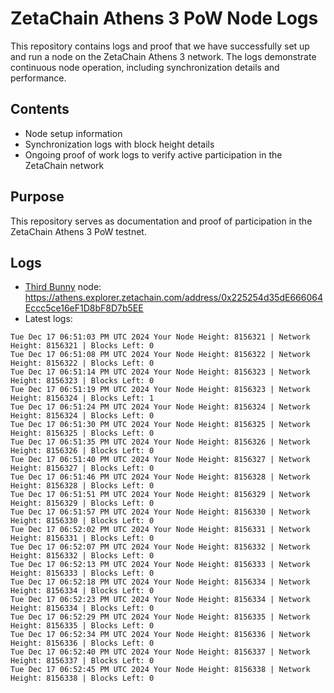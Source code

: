# ZetaChain Athens 3 PoW Node Logs
This repository contains logs and proof that we have successfully set up and run a node on the ZetaChain Athens 3 network. The logs demonstrate continuous node operation, including synchronization details and performance.

## Contents
- Node setup information
- Synchronization logs with block height details
- Ongoing proof of work logs to verify active participation in the ZetaChain network

## Purpose
This repository serves as documentation and proof of participation in the ZetaChain Athens 3 PoW testnet.

## Logs

- [Third Bunny](https://thirdbunny.xyz/) node: https://athens.explorer.zetachain.com/address/0x225254d35dE666064Eccc5ce16eF1D8bF8D7b5EE
- Latest logs:
```
Tue Dec 17 06:51:03 PM UTC 2024 Your Node Height: 8156321 | Network Height: 8156321 | Blocks Left: 0
Tue Dec 17 06:51:08 PM UTC 2024 Your Node Height: 8156322 | Network Height: 8156322 | Blocks Left: 0
Tue Dec 17 06:51:14 PM UTC 2024 Your Node Height: 8156323 | Network Height: 8156323 | Blocks Left: 0
Tue Dec 17 06:51:19 PM UTC 2024 Your Node Height: 8156323 | Network Height: 8156324 | Blocks Left: 1
Tue Dec 17 06:51:24 PM UTC 2024 Your Node Height: 8156324 | Network Height: 8156324 | Blocks Left: 0
Tue Dec 17 06:51:30 PM UTC 2024 Your Node Height: 8156325 | Network Height: 8156325 | Blocks Left: 0
Tue Dec 17 06:51:35 PM UTC 2024 Your Node Height: 8156326 | Network Height: 8156326 | Blocks Left: 0
Tue Dec 17 06:51:40 PM UTC 2024 Your Node Height: 8156327 | Network Height: 8156327 | Blocks Left: 0
Tue Dec 17 06:51:46 PM UTC 2024 Your Node Height: 8156328 | Network Height: 8156328 | Blocks Left: 0
Tue Dec 17 06:51:51 PM UTC 2024 Your Node Height: 8156329 | Network Height: 8156329 | Blocks Left: 0
Tue Dec 17 06:51:57 PM UTC 2024 Your Node Height: 8156330 | Network Height: 8156330 | Blocks Left: 0
Tue Dec 17 06:52:02 PM UTC 2024 Your Node Height: 8156331 | Network Height: 8156331 | Blocks Left: 0
Tue Dec 17 06:52:07 PM UTC 2024 Your Node Height: 8156332 | Network Height: 8156332 | Blocks Left: 0
Tue Dec 17 06:52:13 PM UTC 2024 Your Node Height: 8156333 | Network Height: 8156333 | Blocks Left: 0
Tue Dec 17 06:52:18 PM UTC 2024 Your Node Height: 8156334 | Network Height: 8156334 | Blocks Left: 0
Tue Dec 17 06:52:23 PM UTC 2024 Your Node Height: 8156334 | Network Height: 8156334 | Blocks Left: 0
Tue Dec 17 06:52:29 PM UTC 2024 Your Node Height: 8156335 | Network Height: 8156335 | Blocks Left: 0
Tue Dec 17 06:52:34 PM UTC 2024 Your Node Height: 8156336 | Network Height: 8156336 | Blocks Left: 0
Tue Dec 17 06:52:40 PM UTC 2024 Your Node Height: 8156337 | Network Height: 8156337 | Blocks Left: 0
Tue Dec 17 06:52:45 PM UTC 2024 Your Node Height: 8156338 | Network Height: 8156338 | Blocks Left: 0
```
